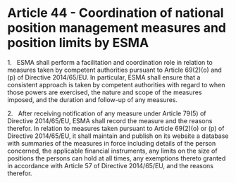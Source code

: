 # Article 44 - Coordination of national position management measures and position limits by ESMA


1.   ESMA shall perform a facilitation and coordination role in relation to measures taken by competent authorities pursuant to Article 69(2)(o) and (p) of Directive 2014/65/EU. In particular, ESMA shall ensure that a consistent approach is taken by competent authorities with regard to when those powers are exercised, the nature and scope of the measures imposed, and the duration and follow-up of any measures.

2.   After receiving notification of any measure under Article 79(5) of Directive 2014/65/EU, ESMA shall record the measure and the reasons therefor. In relation to measures taken pursuant to Article 69(2)(o) or (p) of Directive 2014/65/EU, it shall maintain and publish on its website a database with summaries of the measures in force including details of the person concerned, the applicable financial instruments, any limits on the size of positions the persons can hold at all times, any exemptions thereto granted in accordance with Article 57 of Directive 2014/65/EU, and the reasons therefor.
